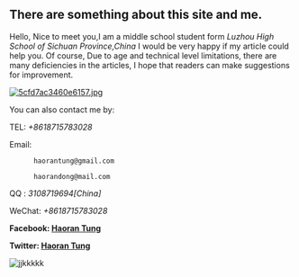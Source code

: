 ## There are something about this site and me.

Hello,
Nice to meet you,I am a middle school student form *Luzhou High School of Sichuan Province,China* I would be very happy if my article could help you. Of course, Due to age and technical level limitations, there are many deficiencies in the articles, I hope that readers can make suggestions for improvement.
  
   [![5cfd7ac3460e6157.jpg](https://i.postimg.cc/1t9fdWtG/5cfd7ac3460e6157.jpg)](https://postimg.cc/v1NYgt5T)
   
   You can also contact me by:
   
   TEL: *+8618715783028*
   
   Email: 
   
          haorantung@gmail.com
   
          haorandong@mail.com
          
   QQ : *3108719694[China]*
   
   WeChat: *+8618715783028*
   
   **Facebook: [Haoran Tung](https://www.facebook.com/iepdcu)**
   
   **Twitter: [Haoran Tung](https://twitter.com/haorantung)**
   
   ![jjkkkkk](https://i.postimg.cc/vBJ5JPs7/mmexport1625991136585.jpg)
